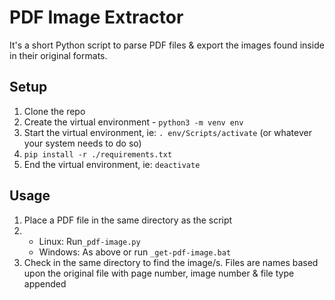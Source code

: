 # PDF Image Extractor

It's a short Python script to parse PDF files & export the images found inside in their original formats.

## Setup

1. Clone the repo
2. Create the virtual environment - `python3 -m venv env`
2. Start the virtual environment, ie: `. env/Scripts/activate` (or whatever your system needs to do so)
3. `pip install -r ./requirements.txt`
4. End the virtual environment, ie: `deactivate`

## Usage
1. Place a PDF file in the same directory as the script
2. 
    * Linux: Run`_pdf-image.py`
    *  Windows: As above or run `_get-pdf-image.bat`
3. Check in the same directory to find the image/s. Files are names based upon the original file with page number, image number & file type appended